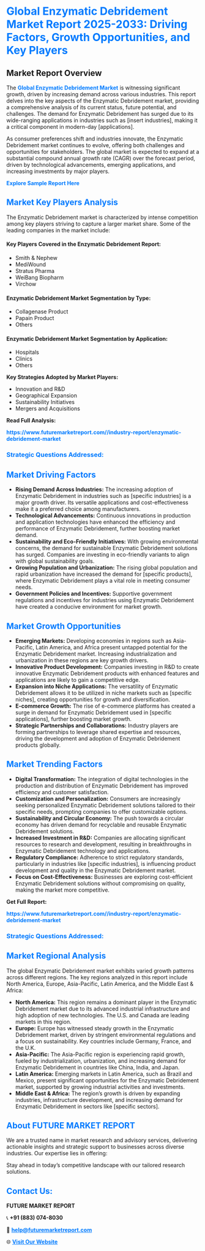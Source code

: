 <h1 style="color: #007BFF;">Global Enzymatic Debridement Market Report 2025-2033: Driving Factors, Growth Opportunities, and Key Players</h1>

<section id="overview">
<h2>Market Report Overview</h2>
<p>The <a href="https://www.futuremarketreport.com//industry-report/enzymatic-debridement-market" style="color: #007BFF; text-decoration: none;"><strong>Global Enzymatic Debridement Market</strong></a> is witnessing significant growth, driven by increasing demand across various industries. This report delves into the key aspects of the Enzymatic Debridement market, providing a comprehensive analysis of its current status, future potential, and challenges. The demand for Enzymatic Debridement has surged due to its wide-ranging applications in industries such as [insert industries], making it a critical component in modern-day [applications].</p>
<p>As consumer preferences shift and industries innovate, the Enzymatic Debridement market continues to evolve, offering both challenges and opportunities for stakeholders. The global market is expected to expand at a substantial compound annual growth rate (CAGR) over the forecast period, driven by technological advancements, emerging applications, and increasing investments by major players.</p>
</section>

<section id="overview">
<p><a href="https://www.futuremarketreport.com//request-sample/reportId=80527" style="color: #007BFF; text-decoration: none;"><strong>Explore Sample Report Here</strong></a></p>
</section>

<section id="key-players">
<h2 style="color: #007BFF;">Market Key Players Analysis</h2>
<p>The Enzymatic Debridement market is characterized by intense competition among key players striving to capture a larger market share. Some of the leading companies in the market include:</p>
<h4>Key Players Covered in the Enzymatic Debridement Report:</h4>
<ul><li>Smith &amp; Nephew</li><li>MediWound</li><li>Stratus Pharma</li><li>WeiBang Biopharm</li><li>Virchow</li></ul>
<h4>Enzymatic Debridement Market Segmentation by Type:</h4>
<ul><li>Collagenase Product</li><li>Papain Product</li><li>Others</li></ul>

<h4>Enzymatic Debridement Market Segmentation by Application:</h4>
<ul><li>Hospitals</li><li>Clinics</li><li>Others</li></ul>
<p><strong>Key Strategies Adopted by Market Players:</strong></p>
<ul>
<li>Innovation and R&D</li>
<li>Geographical Expansion</li>
<li>Sustainability Initiatives</li>
<li>Mergers and Acquisitions</li>
</ul>
</section>

<section>
<p><strong>Read Full Analysis: </strong></p><a href="https://www.futuremarketreport.com//industry-report/enzymatic-debridement-market" style="color: #007BFF; text-decoration: none;"><strong>https://www.futuremarketreport.com//industry-report/enzymatic-debridement-market</strong></a>
<h3 style="color: #007BFF;">Strategic Questions Addressed:</h3>
</section>

<section id="driving-factors">
<h2 style="color: #007BFF;">Market Driving Factors</h2>
<ul>
<li><strong>Rising Demand Across Industries:</strong> The increasing adoption of Enzymatic Debridement in industries such as [specific industries] is a major growth driver. Its versatile applications and cost-effectiveness make it a preferred choice among manufacturers.</li>
<li><strong>Technological Advancements:</strong> Continuous innovations in production and application technologies have enhanced the efficiency and performance of Enzymatic Debridement, further boosting market demand.</li>
<li><strong>Sustainability and Eco-Friendly Initiatives:</strong> With growing environmental concerns, the demand for sustainable Enzymatic Debridement solutions has surged. Companies are investing in eco-friendly variants to align with global sustainability goals.</li>
<li><strong>Growing Population and Urbanization:</strong> The rising global population and rapid urbanization have increased the demand for [specific products], where Enzymatic Debridement plays a vital role in meeting consumer needs.</li>
<li><strong>Government Policies and Incentives:</strong> Supportive government regulations and incentives for industries using Enzymatic Debridement have created a conducive environment for market growth.</li>
</ul>
</section>

<section id="growth-opportunities">
<h2 style="color: #007BFF;">Market Growth Opportunities</h2>
<ul>
<li><strong>Emerging Markets:</strong> Developing economies in regions such as Asia-Pacific, Latin America, and Africa present untapped potential for the Enzymatic Debridement market. Increasing industrialization and urbanization in these regions are key growth drivers.</li>
<li><strong>Innovative Product Development:</strong> Companies investing in R&D to create innovative Enzymatic Debridement products with enhanced features and applications are likely to gain a competitive edge.</li>
<li><strong>Expansion into Niche Applications:</strong> The versatility of Enzymatic Debridement allows it to be utilized in niche markets such as [specific niches], creating opportunities for growth and diversification.</li>
<li><strong>E-commerce Growth:</strong> The rise of e-commerce platforms has created a surge in demand for Enzymatic Debridement used in [specific applications], further boosting market growth.</li>
<li><strong>Strategic Partnerships and Collaborations:</strong> Industry players are forming partnerships to leverage shared expertise and resources, driving the development and adoption of Enzymatic Debridement products globally.</li>
</ul>
</section>

<section id="trending-factors">
<h2 style="color: #007BFF;">Market Trending Factors</h2>
<ul>
<li><strong>Digital Transformation:</strong> The integration of digital technologies in the production and distribution of Enzymatic Debridement has improved efficiency and customer satisfaction.</li>
<li><strong>Customization and Personalization:</strong> Consumers are increasingly seeking personalized Enzymatic Debridement solutions tailored to their specific needs, prompting companies to offer customizable options.</li>
<li><strong>Sustainability and Circular Economy:</strong> The push towards a circular economy has driven demand for recyclable and reusable Enzymatic Debridement solutions.</li>
<li><strong>Increased Investment in R&D:</strong> Companies are allocating significant resources to research and development, resulting in breakthroughs in Enzymatic Debridement technology and applications.</li>
<li><strong>Regulatory Compliance:</strong> Adherence to strict regulatory standards, particularly in industries like [specific industries], is influencing product development and quality in the Enzymatic Debridement market.</li>
<li><strong>Focus on Cost-Effectiveness:</strong> Businesses are exploring cost-efficient Enzymatic Debridement solutions without compromising on quality, making the market more competitive.</li>
</ul>
</section>

<section>
<p><strong>Get Full Report: </strong></p><a href="https://www.futuremarketreport.com//industry-report/enzymatic-debridement-market" style="color: #007BFF; text-decoration: none;"><strong>https://www.futuremarketreport.com//industry-report/enzymatic-debridement-market</strong></a>
<h3 style="color: #007BFF;">Strategic Questions Addressed:</h3>
</section>


<section id="regional-analysis">
<h2 style="color: #007BFF;">Market Regional Analysis</h2>
<p>The global Enzymatic Debridement market exhibits varied growth patterns across different regions. The key regions analyzed in this report include North America, Europe, Asia-Pacific, Latin America, and the Middle East & Africa:</p>
<ul>
<li><strong>North America:</strong> This region remains a dominant player in the Enzymatic Debridement market due to its advanced industrial infrastructure and high adoption of new technologies. The U.S. and Canada are leading markets in this region.</li>
<li><strong>Europe:</strong> Europe has witnessed steady growth in the Enzymatic Debridement market, driven by stringent environmental regulations and a focus on sustainability. Key countries include Germany, France, and the U.K.</li>
<li><strong>Asia-Pacific:</strong> The Asia-Pacific region is experiencing rapid growth, fueled by industrialization, urbanization, and increasing demand for Enzymatic Debridement in countries like China, India, and Japan.</li>
<li><strong>Latin America:</strong> Emerging markets in Latin America, such as Brazil and Mexico, present significant opportunities for the Enzymatic Debridement market, supported by growing industrial activities and investments.</li>
<li><strong>Middle East & Africa:</strong> The region’s growth is driven by expanding industries, infrastructure development, and increasing demand for Enzymatic Debridement in sectors like [specific sectors].</li>
</ul>
</section>

<footer>
<h2 style="color: #007BFF;">About FUTURE MARKET REPORT</h2>
<p>We are a trusted name in market research and advisory services, delivering actionable insights and strategic support to businesses across diverse industries. Our expertise lies in offering:</p>

<p>Stay ahead in today’s competitive landscape with our tailored research solutions.</p>

<h2 style="color: #007BFF;">Contact Us:</h2>
<p><strong>FUTURE MARKET REPORT</strong></p>
<p>📞 <strong>+91 (883) 074-8030</strong></p>
<p>📧 <strong><a href="mailto:help@futuremarketreport.com" style="color: #007BFF;">help@futuremarketreport.com</a></strong></p>
<p>🌐 <strong><a href="https://www.futuremarketreport.com/" style="color: #007BFF;">Visit Our Website</a></strong></p>
</footer>